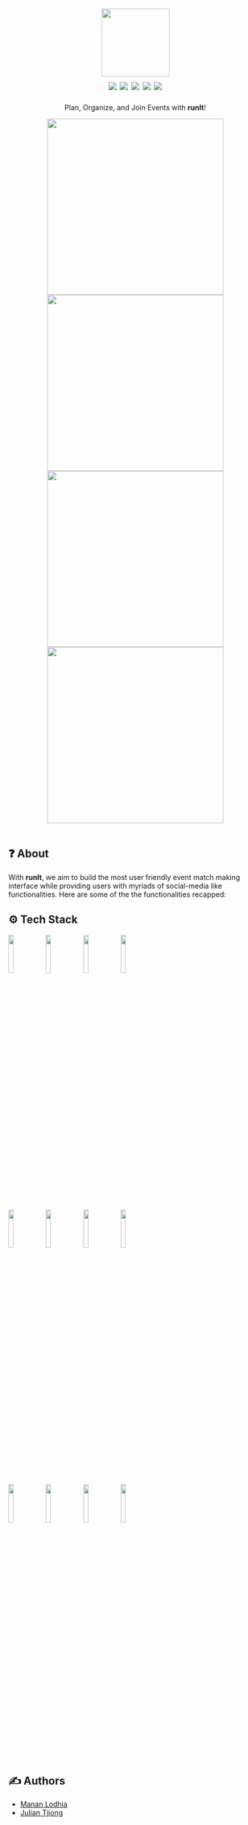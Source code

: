 <div align="center">

  <h1>
    <img src="https://user-images.githubusercontent.com/53683415/231315568-595d7449-4d3c-4c0d-9639-9cce67b871fe.png" width="135">
    <br>
    <img src="https://img.shields.io/badge/react-v17.0-blue">
    <img src="https://img.shields.io/badge/python-v3.8-blue">
    <img src="https://img.shields.io/badge/redux-v4.1-blue">
    <img src="https://img.shields.io/badge/django-v4.0-blue">
    <img src="https://img.shields.io/badge/cypress-v2.12-blue">
  </h1>
  
   Plan, Organize, and Join Events with <b>runIt</b>!
</div>

<div align="center">
  <img src="https://user-images.githubusercontent.com/53683415/231316646-4167c601-dd37-404e-b290-98f4457ca91f.png" width="350">
  <img src="https://user-images.githubusercontent.com/53683415/231316786-10f3fca8-7133-4799-b27e-43ebdb61e2e0.png" width="350">
  <br>
  <img src="https://user-images.githubusercontent.com/53683415/231316984-5baa3a1d-9140-454f-bd70-f4f924928e45.png" width="350">
  <img src="https://user-images.githubusercontent.com/53683415/231317074-1838bf32-13b6-455f-adec-cd7e5866c4e9.png" width="350">
</div>

<br>

## :question: About
With <b>runIt</b>, we aim to build the most user friendly event match making interface while providing users with myriads of social-media like functionalities. Here are some of the the functionalities recapped:

## ⚙️ Tech Stack
<p>
  <code><img width="14%" src="https://www.vectorlogo.zone/logos/reactjs/reactjs-ar21.svg"></code>
  <code><img width="14%" src="https://www.vectorlogo.zone/logos/djangoproject/djangoproject-ar21.svg"></code>
  <code><img width="14%" src="https://www.vectorlogo.zone/logos/mysql/mysql-ar21.svg"></code>
  <code><img width="14%" src="https://www.vectorlogo.zone/logos/getpostman/getpostman-ar21.svg"></code>
  <br>
  <code><img width="14%" src="https://www.vectorlogo.zone/logos/docker/docker-ar21.svg"></code>
  <code><img width="14%" src="https://www.vectorlogo.zone/logos/linux/linux-ar21.svg"></code>
  <code><img width="14%" src="https://www.vectorlogo.zone/logos/getbootstrap/getbootstrap-ar21.svg"></code>
  <code><img width="14%" src="https://www.vectorlogo.zone/logos/tailwindcss/tailwindcss-ar21.svg"></code>
  <br>
  <code><img width="14%" src="https://www.vectorlogo.zone/logos/w3_html5/w3_html5-ar21.svg"></code>
  <code><img width="14%" src="https://www.vectorlogo.zone/logos/netlifyapp_watercss/netlifyapp_watercss-ar21.svg"></code>
  <code><img width="14%" src="https://www.vectorlogo.zone/logos/git-scm/git-scm-ar21.svg"></code>
  <code><img width="14%" src="https://www.vectorlogo.zone/logos/visualstudio_code/visualstudio_code-ar21.svg"></code>
  <br>
</p>

## ✍️ Authors
- [Manan Lodhia](https://www.linkedin.com/in/mananlodhia/)
- [Julian Tjiong](https://www.linkedin.com/in/juliantj/)
